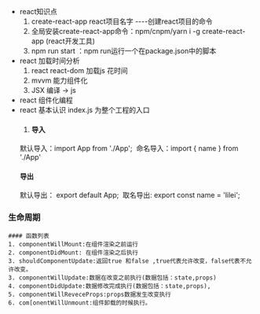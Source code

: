 - react知识点
    1. create-react-app  react项目名字 ----创建react项目的命令
    2. 全局安装create-react-app命令：npm/cnpm/yarn i -g create-react-app (react开发工具)
    3. npm run start ：npm run运行一个在package.json中的脚本
- react 加载时间分析
    1. react react-dom 加载js 花时间
    2. mvvm 能力组件化
    3. JSX 编译 -> js
- react 组件化编程
- react 基本认识
    index.js 为整个工程的入口
    1. #### 导入
    ​	默认导入：import App from './App';
    ​	命名导入：import { name } from './App'
    #### 导出
    ​	默认导出：  export default App;
    ​	取名导出:	export const name = 'lilei';
### 生命周期
    #### 函数列表
    1. componentWillMount:在组件渲染之前运行
    2. componentDidMount: 在组件渲染之后执行
    3. shouldComponentUpdate:返回true 和false ,true代表允许改变，false代表不允许改变。
    3. componentWillUpdate:数据在改变之前执行(数据包括：state,props)
    4. componentDidUpdate:数据修改完成执行(数据包括：state,props),
    5. componentWillReveceProps:props数据发生改变执行
    6. com[onentWillUnmount:组件卸载的时候执行。
